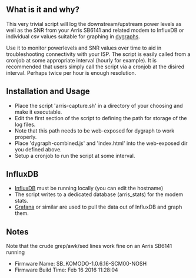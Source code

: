## What is it and why?
This very trivial script will log the downstream/upstream power levels as well as the SNR from your Arris SB6141 and related modem to InfluxDB or individual csv values suitable for graphing in [dygraphs](http://github.com/danvk/dygraphs).

Use it to monitor powerlevels and SNR values over time to aid in troubleshooting connectivity with your ISP. The script is easily called from a cronjob at some appropriate interval (hourly for example). It is recommended that users simply call the script via a cronjob at the disired interval. Perhaps twice per hour is enough resolution.

## Installation and Usage
* Place the script 'arris-capture.sh' in a directory of your choosing and make it executable.
* Edit the first section of the script to defining the path for storage of the log files.
* Note that this path needs to be web-exposed for dygraph to work properly.
* Place 'dygraph-combined.js' and 'index.html' into the web-exposed dir you defined above.
* Setup a cronjob to run the script at some interval.

## InfluxDB
* [InfluxDB](https://www.influxdata.com/time-series-platform/influxdb/) must be running locally (you can edit the hostname)
* The script writes to a dedicated database (arris_stats) for the modem stats.
* [Grafana](http://grafana.org/) or similar are used to pull the data out of InfluxDB and graph them.

## Notes
Note that the crude grep/awk/sed lines work fine on an Arris SB6141 running
* Firmware Name: SB_KOMODO-1.0.6.16-SCM00-NOSH
* Firmware Build Time: Feb 16 2016 11:28:04
